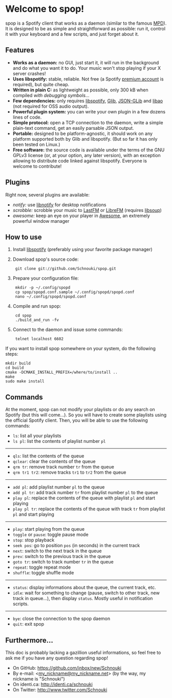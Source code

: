 # Welcome to spop!

spop is a Spotify client that works as a daemon (similar to the famous [MPD][]).
It is designed to be as simple and straightforward as possible: run it, control
it with your keyboard and a few scripts, and just forget about it.

## Features
- **Works as a daemon:** no GUI, just start it, it will run in the background and do
  what you want it to do. Your music won't stop playing if your X server crashes!
- **Uses libspotify:** stable, reliable. Not free (a Spotify [premium account][]
  is required), but quite cheap.
- **Written in plain C:** as lightweight as possible, only 300 kB when compiled
  *with debugging symbols*...
- **Few dependencies:** only requires [libspotify][], [Glib][], [JSON-GLib][]
  and [libao][] (not required for OSS audio output).
- **Powerful plugin system:** you can write your own plugin in a few dozens
  lines of code.
- **Simple protocol:** open a TCP connection to the daemon, write a simple
  plain-text command, get an easily parsable JSON output.
- **Portable:** designed to be platform-agnostic, it should work on any platform
  supported both by Glib and libspotify. (But so far it has only been tested on
  Linux.)
- **Free software:** the source code is available under the terms of the GNU
  GPLv3 license (or, at your option, any later version), with an exception
  allowing to distribute code linked against libspotify. Everyone is welcome to
  contribute!

## Plugins
Right now, several plugins are available:

- *notify:* use [libnotify][] for desktop notifications
- *scrobble:* scrobble your music to [LastFM][] or [LibreFM][] (requires [libsoup][])
- *awesome:* keep an eye on your player in [Awesome][], an extremely powerful
  window manager

## How to use
1. Install [libspotify][] (preferably using your favorite package manager)
2. Download spop's source code:

        git clone git://github.com/Schnouki/spop.git
        
3. Prepare your configuration file:

        mkdir -p ~/.config/spopd
        cp spop/spopd.conf.sample ~/.config/spopd/spopd.conf
        nano ~/.config/spopd/spopd.conf
        
3. Compile and run spop:

        cd spop
        ./build_and_run -fv
        
4. Connect to the daemon and issue some commands:

        telnet localhost 6602

If you want to install spop somewhere on your system, do the following steps:

    mkdir build
    cd build
    cmake -DCMAKE_INSTALL_PREFIX=/where/to/install ..
    make
    sudo make install

## Commands
At the moment, spop can not modify your playlists or do any search on Spotify
(but this will come...). So you will have to create some playlists using the
official Spotify client. Then, you will be able to use the following commands:

- `ls`: list all your playlists
- `ls pl`: list the contents of playlist number `pl`
---
- `qls`: list the contents of the queue
- `qclear`: clear the contents of the queue
- `qrm tr`: remove track number `tr` from the queue
- `qrm tr1 tr2`: remove tracks `tr1` to `tr2` from the queue
---
- `add pl`: add playlist number `pl` to the queue
- `add pl tr`: add track number `tr` from playlist number `pl` to the queue
- `play pl`: replace the contents of the queue with playlist `pl` and start
  playing
- `play pl tr`: replace the contents of the queue with track `tr` from playlist
  `pl` and start playing
---
- `play`: start playing from the queue
- `toggle` or `pause`: toggle pause mode
- `stop`: stop playback
- `seek pos`: go to position `pos` (in seconds) in the current track
- `next`: switch to the next track in the queue
- `prev`: switch to the previous track in the queue
- `goto tr`: switch to track number `tr` in the queue
- `repeat`: toggle repeat mode
- `shuffle`: toggle shuffle mode
---
- `status`: display informations about the queue, the current track, etc.
- `idle`: wait for something to change (pause, switch to other track, new track
  in queue...), then display `status`. Mostly useful in notification scripts.
---
- `bye`: close the connection to the spop daemon
- `quit`: exit spop

## Furthermore...

This doc is probably lacking a gazillion useful informations, so feel free to
ask me if you have any question regarding spop!

- On GitHub: <https://github.com/inbox/new/Schnouki>
- By e-mail: <my_nickname@my_nickname.net> (by the way, my nickname
  is "Schnouki")
- On identi.ca: <http://identi.ca/schnouki>
- On Twitter: <http://www.twitter.com/Schnouki>

[Awesome]: http://awesome.naquadah.org/
[Glib]: http://library.gnome.org/devel/glib/
[JSON-GLib]: http://live.gnome.org/JsonGlib
[libspotify]: http://developer.spotify.com/en/libspotify/overview/
[libao]: http://www.xiph.org/ao/
[libnotify]: http://library.gnome.org/devel/libnotify/
[LastFM]: http://www.last.fm/
[LibreFM]: http://libre.fm/
[libsoup]: http://live.gnome.org/LibSoup
[MPD]: http://mpd.wikia.com/
[premium account]: http://www.spotify.com/uk/get-spotify/overview/
